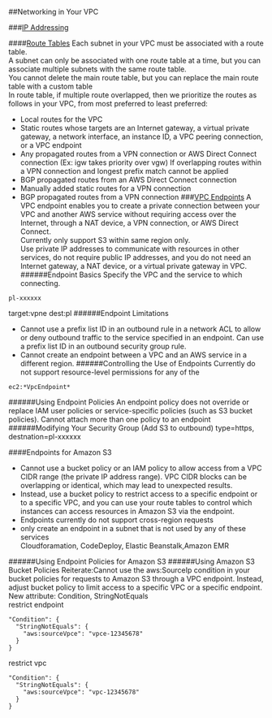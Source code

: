 ##Networking in Your VPC

###[IP Addressing](http://docs.aws.amazon.com/AmazonVPC/latest/UserGuide/vpc-ip-addressing.html)

####[Route Tables](http://docs.aws.amazon.com/AmazonVPC/latest/UserGuide/VPC_Route_Tables.html)
Each subnet in your VPC must be associated with a route table.  
A subnet can only be associated with one route table at a time,
but you can associate multiple subnets with the same route table.  
You cannot delete the main route table, but you can replace the main route table with a custom table  
In route table, if multiple route overlapped, then we prioritize the routes as follows in your VPC, from most preferred to least preferred:
- Local routes for the VPC
- Static routes whose targets are an Internet gateway, a virtual private gateway, a network interface, an instance ID, a VPC peering connection, or a VPC endpoint
- Any propagated routes from a VPN connection or AWS Direct Connect connection
(Ex: igw takes priority over vgw)
If overlapping routes within a VPN connection and longest prefix match cannot be applied  
- BGP propagated routes from an AWS Direct Connect connection
- Manually added static routes for a VPN connection
- BGP propagated routes from a VPN connection
###[VPC Endpoints](http://docs.aws.amazon.com/AmazonVPC/latest/UserGuide/vpc-endpoints.html)
A VPC endpoint enables you to create a private connection between your VPC and another AWS service without requiring access over the Internet, through a NAT device, a VPN connection, or AWS Direct Connect.  
Currently only support S3 within same region only.  
Use private IP addresses to communicate with resources in other services, do not require public IP addresses, and you do not need an Internet gateway, a NAT device, or a virtual private gateway in VPC.
######Endpoint Basics
Specify the VPC and the service to which connecting. 
```
pl-xxxxxx
```
target:vpne dest:pl
######Endpoint Limitations
- Cannot use a prefix list ID in an outbound rule in a network ACL to allow or deny outbound traffic to the service specified in an endpoint. Can use a prefix list ID in an outbound security group rule.
- Cannot create an endpoint between a VPC and an AWS service in a different region.
######Controlling the Use of Endpoints
Currently do not support resource-level permissions for any of the 
```
ec2:*VpcEndpoint*
```
######Using Endpoint Policies
An endpoint policy does not override or replace IAM user policies or service-specific policies (such as S3 bucket policies).
Cannot attach more than one policy to an endpoint
######Modifying Your Security Group (Add S3 to outbound)
type=https, destnation=pl-xxxxxx







####Endpoints for Amazon S3
- Cannot use a bucket policy or an IAM policy to allow access from a VPC CIDR range (the private IP address range). VPC CIDR blocks can be overlapping or identical, which may lead to unexpected results. 
- Instead, use a bucket policy to restrict access to a specific endpoint or to a specific VPC, and you can use your route tables to control which instances can access resources in Amazon S3 via the endpoint.
- Endpoints currently do not support cross-region requests
- only create an endpoint in a subnet that is not used by any of these services  
Cloudforamation, CodeDeploy, Elastic Beanstalk,Amazon EMR  

######Using Endpoint Policies for Amazon S3
######Using Amazon S3 Bucket Policies
Reiterate:Cannot use the aws:SourceIp condition in your bucket policies for requests to Amazon S3 through a VPC endpoint. 
Instead, adjust bucket policy to limit access to a specific VPC or a specific endpoint.  
New attribute: Condition, StringNotEquals  
restrict endpoint
```
"Condition": {
  "StringNotEquals": {
    "aws:sourceVpce": "vpce-12345678"
  }
}
```
restrict vpc
```
"Condition": {
  "StringNotEquals": {
    "aws:sourceVpce": "vpc-12345678"
  }
}
```

